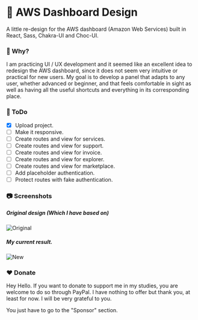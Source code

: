 # 🌸 AWS Dashboard Design

A little re-design for the AWS dashboard (Amazon Web Services) built in React, Sass, Chakra-UI and Choc-UI.

### 🤔 Why?

I am practicing UI / UX development and it seemed like an excellent idea to redesign the AWS dashboard, since it does not seem very intuitive or practical for new users. My goal is to develop a panel that adapts to any user, whether advanced or beginner, and that feels comfortable in sight as well as having all the useful shortcuts and everything in its corresponding place.

### 📝 ToDo

- [x] Upload project.
- [ ] Make it responsive.
- [ ] Create routes and view for services.
- [ ] Create routes and view for support.
- [ ] Create routes and view for invoice.
- [ ] Create routes and view for explorer.
- [ ] Create routes and view for marketplace. 
- [ ] Add placeholder authentication.
- [ ] Protect routes with fake authentication.

### 📷 Screenshots

##### Original design (Which I have based on)
![Original](https://raw.githubusercontent.com/sammwyy/aws-poc/main/screenshots/original.jpg)

##### My current result.
![New](https://raw.githubusercontent.com/sammwyy/aws-poc/main/screenshots/new.jpg)

### ❤️ Donate

Hey Hello. If you want to donate to support me in my studies, you are welcome to do so through PayPal. I have nothing to offer but thank you, at least for now. I will be very grateful to you.  
  
You just have to go to the "Sponsor" section.  
